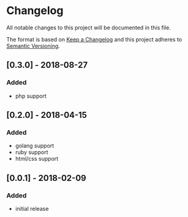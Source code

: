 # Changelog

All notable changes to this project will be documented in this file.

The format is based on [Keep a Changelog](http://keepachangelog.com/en/1.0.0/)
and this project adheres to [Semantic Versioning](http://semver.org/spec/v2.0.0.html).

## [0.3.0] - 2018-08-27
### Added
* php support

## [0.2.0] - 2018-04-15
### Added
* golang support
* ruby support
* html/css support

## [0.0.1] - 2018-02-09
### Added
* initial release
